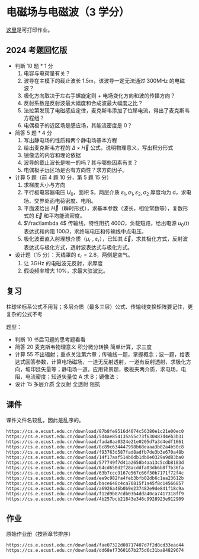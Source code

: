 # 电磁场与电磁波（3 学分）

[这里](https://github.com/lxl66566/my-college-files/releases/tag/homework)是可打印作业。

## 2024 考题回忆版

- 判断 10 题 \* 1 分
  1. 电容与电荷量有关？
  2. 波导在主模下的截止波长 1.5m，该波导一定无法通过 300MHz 的电磁波？
  3. 极化方向取决于左右手螺旋定则 + 电场变化方向和波的传播方向？
  4. 反射系数是反射波最大幅度和合成波最大幅度之比？
  5. 法拉第发现了电磁感应定律，麦克斯韦添加了位移电流，得出了麦克斯韦方程组？
  6. 电偶极子的近区场是感应场，其能流密度是 0？
- 简答 5 题 \* 4 分
  1. 写出静电场的性质和两个静电场基本方程
  2. 给出麦克斯韦方程的 $\Delta\times\vec{H}$ 公式，说明物理意义，写出积分形式
  3. 镜像法的内容和理论依据
  4. 波导的截止波长是唯一的吗？其与哪些因素有关？
  5. 电偶极子远区场是否有方向性？求方向因子。
- 计算 5 题（前 4 题 10 分，第 5 题 15 分）
  1. 求梯度大小与方向
  2. 平行板电容器电压 $U_0$，面积 S，两层介质 $\varepsilon_1,\sigma_1,\varepsilon_2,\sigma_2$ 厚度均为 d，求电场、交界处面电荷密度、电阻。
  3. 平面波给出 $\vec{H}$（瞬时形式），求基本参数（波长，相位常数等），复数形式的 $\vec{E}$ 和平均能流密度。
  4. $\frac\lambda 4$ 传输线，特性阻抗 $400\Omega$，负载短路，给出电源 $u_0(t)$ 表达式和内阻 $100\Omega$，求终端电压和传输线中点电压。
  5. 极化波垂直入射理想介质（$\mu_r$ , $\varepsilon_r$），已知其 $\vec{E}$，求其极化方式，反射波表达式与极化方式，透射波表达式与极化方式。
- 设计题（15 分）：天线罩的 $\varepsilon_r=2.8$，两侧是空气。
  1. 让 3GHz 的电磁波无反射，求厚度
  2. 假设频率增大 10%，求最大驻波比。

## 复习

柱球坐标系公式不用背；多层介质（最多三层）公式、传输线变换矩阵要记住，更复杂的公式不考

题型：

- 判断 10 书后习题的思考题看看
- 简答 20 麦克斯韦物理意义 积分微分转换 简单计算，求三度
- 计算 55 不出辐射；重点关注第六章；传输线一题，掌握概念；波一题，给表达式回答参数，计算电场磁场，一道无反射透射，一道有反射透射，求极化方向，坡印廷矢量等；静电场一道，应用背景题，极板夹两介质，求电场，电阻，电流密度；知道矢量位 A 求 B；镜像法；
- 设计 15 多层介质 全反射 全透射 阻抗

## 课件

课件文件名较乱，因此是乱序的。

```
https://cs.e.ecust.edu.cn/download/87b8fe9516d4074c56380e1c21e00ec0
https://cs.e.ecust.edu.cn/download/5d4ae854135a55c73f630487d4eb3b31
https://cs.e.ecust.edu.cn/download/fada8aa0324e21e0205d7a3d4edf1661
https://cs.e.ecust.edu.cn/download/8c89c634447998b68eaaa3b82a4b50c8
https://cs.e.ecust.edu.cn/download/f93763d587fad8adfb7de3b3e670a48b
https://cs.e.ecust.edu.cn/download/14f17aaf514b0db1db0e0329a9d83ba0
https://cs.e.ecust.edu.cn/download/577749f7d41a2658b4aa13c5cdb8183d
https://cs.e.ecust.edu.cn/download/64cd650d2f28acddfa03db6b8f7b36fa
https://cs.e.ecust.edu.cn/download/63b7ccc9167e567c66f30b7171f72f4c
https://cs.e.ecust.edu.cn/download/ee9c982fa4feb3bfb02db6c1ea23612b
https://cs.e.ecust.edu.cn/download/bace648c4ca76815f1a45f8c14566857
https://cs.e.ecust.edu.cn/download/a6926a46b0b9e237482e9de841f18c9a
https://cs.e.ecust.edu.cn/download/f12d9b87cdb03b4dda40ca7417318ff9
https://cs.e.ecust.edu.cn/download/4b257bcb21843e346c9928923e912909
```

## 作业

原始作业册（按照章节排序）

```
https://cs.e.ecust.edu.cn/download/fae07322d08717407d7f2d8cd33eac44
https://cs.e.ecust.edu.cn/download/dd68ef7360167b275d6c31ba84829674
```
